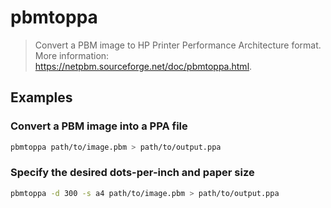 # pbmtoppa

> Convert a PBM image to HP Printer Performance Architecture format. More information: <https://netpbm.sourceforge.net/doc/pbmtoppa.html>.

## Examples

### Convert a PBM image into a PPA file

```bash
pbmtoppa path/to/image.pbm > path/to/output.ppa
```

### Specify the desired dots-per-inch and paper size

```bash
pbmtoppa -d 300 -s a4 path/to/image.pbm > path/to/output.ppa
```
